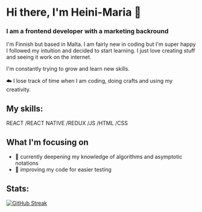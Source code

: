 # Hi there, I'm Heini-Maria 👋

### I am a frontend developer with a marketing backround

I'm Finnish but based in Malta. I am fairly new in coding but I'm super happy I followed my intuition and decided to start learning. I just love creating stuff and seeing it work on the internet.

I'm constantly trying to grow and learn new skills. <br />

☁️ I lose track of time when I am coding, doing crafts and using my creativity.

## My skills:

REACT /REACT NATIVE /REDUX /JS /HTML /CSS

## What I'm focusing on

* 🔎 currently deepening my knowledge of algorithms and asymptotic notations
* 🧼 improving my code for easier testing 

## Stats:

[![GitHub Streak](http://github-readme-streak-stats.herokuapp.com?user=heini-maria&theme=light&background=FFFFFF)](https://git.io/streak-stats)




